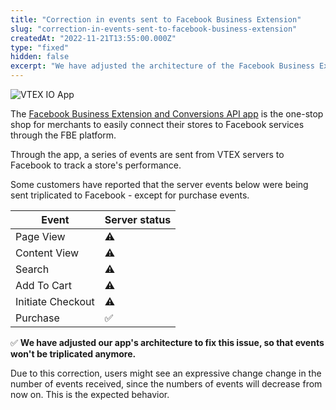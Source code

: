 ```yaml
---
title: "Correction in events sent to Facebook Business Extension"
slug: "correction-in-events-sent-to-facebook-business-extension"
createdAt: "2022-11-21T13:55:00.000Z"
type: "fixed"
hidden: false
excerpt: "We have adjusted the architecture of the Facebook Business Extension and Conversions API app so that events won't be triplicated anymore."
---
```


![VTEX IO App](https://img.shields.io/badge/-VTEX%20IO%20App-orange)

The [Facebook Business Extension and Conversions API app](https://developers.vtex.com/vtex-developer-docs/docs/vtex-facebook-fbe) is the one-stop shop for merchants to easily connect their stores to Facebook services through the FBE platform.

Through the app, a series of events are sent from VTEX servers to Facebook to track a store's performance.

Some customers have reported that the server events below were being sent triplicated to Facebook - except for purchase events.

| Event             | Server status |
| ----------------- | ------------- |
| Page View         | ⚠️            |
| Content View      | ⚠️            |
| Search            | ⚠️            |
| Add To Cart       | ⚠️            |
| Initiate Checkout | ⚠️            |
| Purchase          | ✅            |

✅ **We have adjusted our app's architecture to fix this issue, so that events won't be triplicated anymore.**

Due to this correction, users might see an expressive change change in the number of events received, since the numbers of events will decrease from now on. This is the expected behavior.
